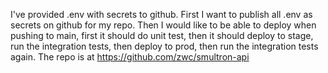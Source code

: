 I've provided .env with secrets to github. First I want to publish all .env as secrets on github for my repo. Then I would like to be able to deploy when pushing to main, first it should do unit test, then it should deploy to stage, run the integration tests, then deploy to prod, then run the integration tests again. The repo is at https://github.com/zwc/smultron-api